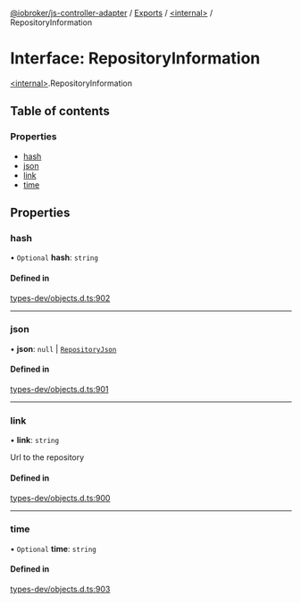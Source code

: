 [@iobroker/js-controller-adapter](../README.md) / [Exports](../modules.md) / [\<internal\>](../modules/internal_.md) / RepositoryInformation

# Interface: RepositoryInformation

[\<internal\>](../modules/internal_.md).RepositoryInformation

## Table of contents

### Properties

- [hash](internal_.RepositoryInformation.md#hash)
- [json](internal_.RepositoryInformation.md#json)
- [link](internal_.RepositoryInformation.md#link)
- [time](internal_.RepositoryInformation.md#time)

## Properties

### hash

• `Optional` **hash**: `string`

#### Defined in

[types-dev/objects.d.ts:902](https://github.com/ioBroker/ioBroker.js-controller/blob/a0e0bc1d/packages/types-dev/objects.d.ts#L902)

___

### json

• **json**: ``null`` \| [`RepositoryJson`](internal_.RepositoryJson.md)

#### Defined in

[types-dev/objects.d.ts:901](https://github.com/ioBroker/ioBroker.js-controller/blob/a0e0bc1d/packages/types-dev/objects.d.ts#L901)

___

### link

• **link**: `string`

Url to the repository

#### Defined in

[types-dev/objects.d.ts:900](https://github.com/ioBroker/ioBroker.js-controller/blob/a0e0bc1d/packages/types-dev/objects.d.ts#L900)

___

### time

• `Optional` **time**: `string`

#### Defined in

[types-dev/objects.d.ts:903](https://github.com/ioBroker/ioBroker.js-controller/blob/a0e0bc1d/packages/types-dev/objects.d.ts#L903)
